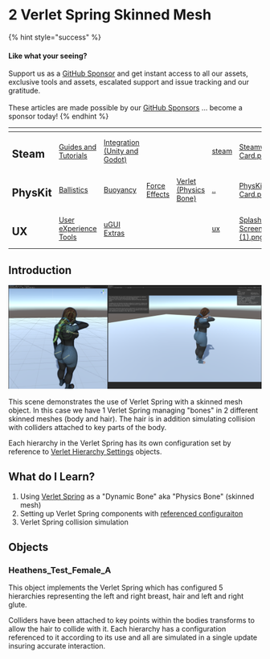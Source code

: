 # 2 Verlet Spring Skinned Mesh

{% hint style="success" %}
#### Like what your seeing?

Support us as a [GitHub Sponsor](../../../become-a-sponsor/) and get instant access to all our assets, exclusive tools and assets, escalated support and issue tracking and our gratitude.\
\
These articles are made possible by our [GitHub Sponsors](../../../become-a-sponsor/) ... become a sponsor today!
{% endhint %}

<table data-view="cards"><thead><tr><th></th><th></th><th></th><th></th><th></th><th data-hidden data-card-target data-type="content-ref"></th><th data-hidden data-card-cover data-type="files"></th></tr></thead><tbody><tr><td><h2>Steam</h2></td><td><a href="../../../company/steam/">Guides and Tutorials</a></td><td><a href="../../steamworks/">Integration (Unity and Godot)</a></td><td></td><td></td><td><a href="../../../company/steam/">steam</a></td><td><a href="../../../.gitbook/assets/Steamworks Card.png">Steamworks Card.png</a></td></tr><tr><td><h2>PhysKit</h2></td><td><a href="fantasy-style-ballistic-simulation.md">Ballistics</a></td><td><a href="1-buoyancy-example.md">Buoyancy</a></td><td><a href="1-force-effect-fields.md">Force Effects</a></td><td><a href="2-verlet-spring-skinned-mesh.md">Verlet (Physics Bone)</a></td><td><a href="../">..</a></td><td><a href="../../../.gitbook/assets/PhysKit Card.png">PhysKit Card.png</a></td></tr><tr><td><h2>UX</h2></td><td><a href="../../ux/learning/core-concepts/">User eXperience Tools</a></td><td><a href="../../ux/learning/ugui-extras/">uGUI Extras</a></td><td></td><td></td><td><a href="../../ux/">ux</a></td><td><a href="../../../.gitbook/assets/Splash Screen (1).png">Splash Screen (1).png</a></td></tr></tbody></table>

## Introduction

![](<../../../.gitbook/assets/Verlet SkinnedMesh.png>)

This scene demonstrates the use of Verlet Spring with a skinned mesh object. In this case we have 1 Verlet Spring managing "bones" in 2 different skinned meshes (body and hair). The hair is in addition simulating collision with colliders attached to key parts of the body.

Each hierarchy in the Verlet Spring has its own configuration set by reference to [Verlet Hierarchy Settings](../objects/verlet-hierarchy-settings.md) objects.

## What do I Learn?

1. Using [Verlet Spring](../components/verlet-spring.md) as a "Dynamic Bone" aka "Physics Bone" (skinned mesh)
2. Setting up Verlet Spring components with [referenced configuraiton](../objects/verlet-hierarchy-settings.md)&#x20;
3. Verlet Spring collision simulation

## Objects

### Heathens\_Test\_Female\_A

This object implements the Verlet Spring which has configured 5 hierarchies representing the left and right breast, hair and left and right glute.

Colliders have been attached to key points within the bodies transforms to allow the hair to collide with it. Each hierarchy has a configuration referenced to it according to its use and all are simulated in a single update insuring accurate interaction.
